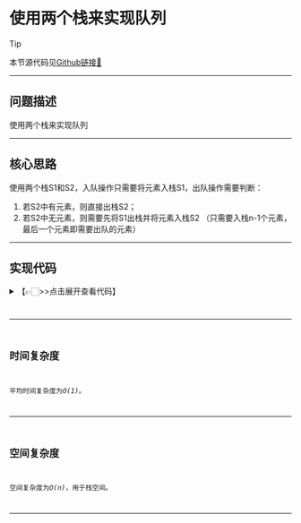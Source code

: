 # 使用两个栈来实现队列

> [!Tip]
> 
> 本节源代码见[Github链接🔗](https://github.com/MaxSolider/leetcode-algorithm/blob/main/structure/src/main/java/org/example/stack/SymbolMatching.java)

---

## 问题描述
使用两个栈来实现队列

---

## 核心思路
使用两个栈S1和S2，入队操作只需要将元素入栈S1，出队操作需要判断：
1. 若S2中有元素，则直接出栈S2；
2. 若S2中无元素，则需要先将S1出栈并将元素入栈S2 （只需要入栈n-1个元素，最后一个元素即需要出队的元素）

---

## 实现代码
<details> 
	<summary>【👉🏻>>点击展开查看代码】</summary> 
	<pre>
		<code>
		/**  
		 * 用两个栈实现队列  
		 *  
		 * @className: QueueWithTwoStacks  
		 * @author: Max Solider  
		 * @date: 2023-06-10 21:29  
		 */public class QueueWithTwoStacks {  
		  
		    private static LLStack s1 = new LLStack();  
		  
		    private static LLStack s2 = new LLStack();  
		  
		    public static void enQueue(int data) {  
		        if (s1.isFull()) {  
		            return;  
		        }  
		        s1.push(String.valueOf(data));  
		    }  
		  
		    public static String deQueue() {  
		        if (s1.isEmpty() && s2.isEmpty()) {  
		            return "";  
		        }  
		        if (!s2.isEmpty()) {  
		            return s2.pop();  
		        }  
		        while (!s1.isEmpty()) {  
		            s2.push(s1.pop());  
		        }  
		        return s2.pop();  
		    }  
		  
		    public static void main(String[] args) {  
		        System.out.println(deQueue());  
		        enQueue(3);  
		        enQueue(13);  
		        System.out.println(deQueue());  
		        enQueue(2);  
		        enQueue(5);  
		        System.out.println(deQueue());  
		        enQueue(4);  
		        enQueue(15);  
		        System.out.println(deQueue());  
		        System.out.println(deQueue());  
		        System.out.println(deQueue());  
		        System.out.println(deQueue());  
		        System.out.println(deQueue());  
		        System.out.println(deQueue());  
		        System.out.println(deQueue());  
		        System.out.println(deQueue());  
		        System.out.println(deQueue());  
		    }  
		}
		</code>
	</pre>
</details>

---

## 时间复杂度
平均时间复杂度为*O(1)*。

---

## 空间复杂度
空间复杂度为*O(n)*，用于栈空间。

---